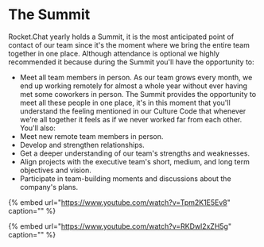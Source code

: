 # The Summit

Rocket.Chat yearly holds a Summit, it is the most anticipated point of contact of our team since it's the moment where we bring the entire team together in one place. Although attendance is optional we highly recommended it because during the Summit you'll have the opportunity to:

* Meet all team members in person. As our team grows every month, we end up working remotely for almost a whole year without ever having met some coworkers in person. The Summit provides the opportunity to meet all these people in one place, it's in this moment that you'll understand the feeling mentioned in our Culture Code that whenever we’re all together it feels as if we never worked far from each other.  You'll also:
* Meet new remote team members in person.
* Develop and strengthen relationships.
* Get a deeper understanding of our team's strengths and weaknesses.
* Align projects with the executive team's short, medium, and long term objectives and vision.
* Participate in team-building moments and discussions about the company's plans.

{% embed url="https://www.youtube.com/watch?v=Tpm2K1E5Ev8" caption="" %}

{% embed url="https://www.youtube.com/watch?v=RKDwl2xZH5g" caption="" %}

